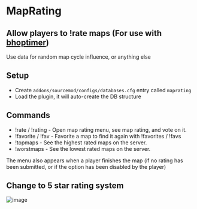 # MapRating
## Allow players to !rate maps (For use with [bhoptimer](https://github.com/shavitush/bhoptimer))

Use data for random map cycle influence, or anything else

## Setup
- Create `addons/sourcemod/configs/databases.cfg` entry called `maprating`
- Load the plugin, it will auto-create the DB structure

## Commands
- !rate / !rating - Open map rating menu, see map rating, and vote on it.
- !favorite / !fav - Favorite a map to find it again with !favorites / !favs
- !topmaps - See the highest rated maps on the server.
- !worstmaps - See the lowest rated maps on the server.
<p>The menu also appears when a player finishes the map (if no rating has been submitted, or if the option has been disabled by the player)<br>

## Change to 5 star rating system
![image](https://github.com/user-attachments/assets/9f83d8a5-dbd0-4827-9e93-c94e8c18e6a1)
